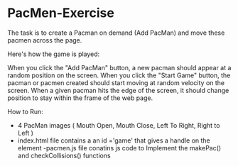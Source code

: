 # PacMen-Exercise
The task is to create a Pacman on demand (Add PacMan) and move these pacmen across the page.

Here's how the game is played:

When you click the "Add PacMan" button, a new pacman should appear at a random position on the screen.
When you click the "Start Game" button, the pacman or pacmen created should start moving at random velocity on the screen.
When a given pacman hits the edge of the screen, it should change position to stay within the frame of the web page.

How to Run: 
- 4 PacMan images ( Mouth Open, Mouth Close, Left To Right, Right to Left )
- index.html file contains a an id ='game' that gives a handle on the element
-pacmen.js file conatins js code to Implement the makePac() and checkCollisions() functions
